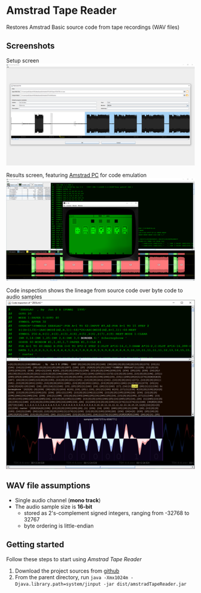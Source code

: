 # Amstrad Tape Reader
Restores Amstrad Basic source code from tape recordings (WAV files)


## Screenshots
Setup screen
![screenshot](https://github.com/jandebr/amstradTapeReader/blob/main/screenshots/screenshot0.png)

Results screen, featuring [Amstrad PC](https://github.com/jandebr/amstradPc) for code emulation
![screenshot](https://github.com/jandebr/amstradTapeReader/blob/main/screenshots/screenshot3.png)

Code inspection shows the lineage from source code over byte code to audio samples
![screenshot](https://github.com/jandebr/amstradTapeReader/blob/main/screenshots/screenshot2.png)


## WAV file assumptions
* Single audio channel (**mono track**)
* The audio sample size is **16-bit**
    * stored as 2's-complement signed integers, ranging from -32768 to 32767
    * byte ordering is little-endian

    
## Getting started

Follow these steps to start using *Amstrad Tape Reader*

1. Download the project sources from [github](https://github.com/jandebr/amstradTapeReader)
2. From the parent directory, run `java -Xmx1024m -Djava.library.path=system/jinput -jar dist/amstradTapeReader.jar`
